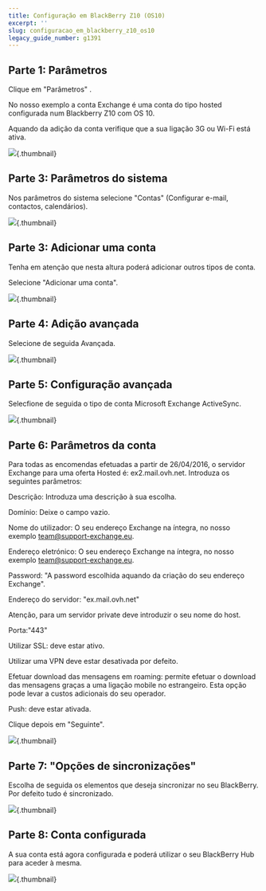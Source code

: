 ```yaml
---
title: Configuração em BlackBerry Z10 (OS10)
excerpt: ''
slug: configuracao_em_blackberry_z10_os10
legacy_guide_number: g1391
---
```



## Parte 1: Parâmetros
Clique em "Parâmetros" .

No nosso exemplo a conta Exchange é uma conta do tipo hosted configurada num Blackberry Z10 com OS 10.

Aquando da adição da conta verifique que a sua ligação 3G ou Wi-Fi está ativa.

![](images/img_1777.jpg){.thumbnail}


## Parte 3: Parâmetros do sistema
Nos parâmetros do sistema selecione  "Contas" (Configurar e-mail, contactos, calendários).

![](images/img_1783.jpg){.thumbnail}


## Parte 3: Adicionar uma conta
Tenha em atenção que nesta altura poderá adicionar outros tipos de conta.

Selecione "Adicionar uma conta".

![](images/img_1784.jpg){.thumbnail}


## Parte 4: Adição avançada
Selecione de seguida Avançada.

![](images/img_1785.jpg){.thumbnail}


## Parte 5: Configuração avançada
Selecfione de seguida o tipo de conta Microsoft Exchange ActiveSync.

![](images/img_1786.jpg){.thumbnail}


## Parte 6: Parâmetros da conta
Para todas as encomendas efetuadas a partir de 26/04/2016, o servidor Exchange para uma oferta Hosted é: ex2.mail.ovh.net.
Introduza os seguintes parâmetros:

Descrição: Introduza uma descrição à sua escolha.

Domínio: Deixe o campo vazio.

Nome do utilizador: O seu endereço Exchange na íntegra, no nosso exemplo team@support-exchange.eu.

Endereço eletrónico:  O seu endereço Exchange na íntegra, no nosso exemplo team@support-exchange.eu.

Password: "A password escolhida aquando da criação do seu endereço Exchange".

Endereço do servidor: "ex.mail.ovh.net"

Atenção, para um servidor private deve introduzir o seu nome do host.

Porta:"443"

Utilizar SSL: deve estar ativo.

Utilizar uma VPN deve estar desativada por defeito.

Efetuar download das mensagens em roaming: permite efetuar o download das mensagens graças a uma ligação mobile no estrangeiro. Esta opção pode levar a custos adicionais do seu operador.

Push: deve estar ativada.

Clique depois em "Seguinte".

![](images/img_1787.jpg){.thumbnail}


## Parte 7: "Opções de sincronizações"
Escolha de seguida os elementos que deseja sincronizar no seu BlackBerry. Por defeito tudo é sincronizado.

![](images/img_1788.jpg){.thumbnail}


## Parte 8: Conta configurada
A sua conta está agora configurada e poderá utilizar o seu BlackBerry Hub para aceder à mesma.

![](images/img_1789.jpg){.thumbnail}

